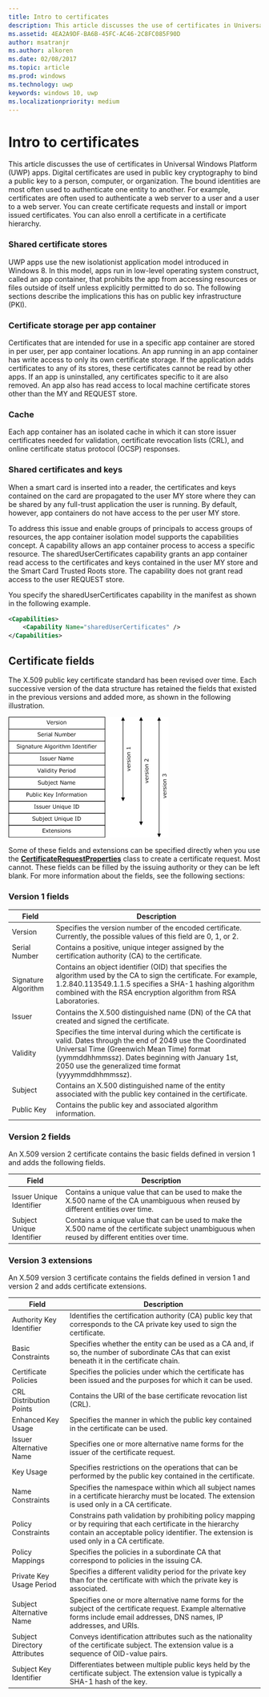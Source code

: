 ```yaml
---
title: Intro to certificates
description: This article discusses the use of certificates in Universal Windows Platform (UWP) apps.
ms.assetid: 4EA2A9DF-BA6B-45FC-AC46-2C8FC085F90D
author: msatranjr
ms.author: alkoren
ms.date: 02/08/2017
ms.topic: article
ms.prod: windows
ms.technology: uwp
keywords: windows 10, uwp
ms.localizationpriority: medium
---
```


# Intro to certificates




This article discusses the use of certificates in Universal Windows Platform (UWP) apps. Digital certificates are used in public key cryptography to bind a public key to a person, computer, or organization. The bound identities are most often used to authenticate one entity to another. For example, certificates are often used to authenticate a web server to a user and a user to a web server. You can create certificate requests and install or import issued certificates. You can also enroll a certificate in a certificate hierarchy.

### Shared certificate stores

UWP apps use the new isolationist application model introduced in Windows 8. In this model, apps run in low-level operating system construct, called an app container, that prohibits the app from accessing resources or files outside of itself unless explicitly permitted to do so. The following sections describe the implications this has on public key infrastructure (PKI).

### Certificate storage per app container

Certificates that are intended for use in a specific app container are stored in per user, per app container locations. An app running in an app container has write access to only its own certificate storage. If the application adds certificates to any of its stores, these certificates cannot be read by other apps. If an app is uninstalled, any certificates specific to it are also removed. An app also has read access to local machine certificate stores other than the MY and REQUEST store.

### Cache

Each app container has an isolated cache in which it can store issuer certificates needed for validation, certificate revocation lists (CRL), and online certificate status protocol (OCSP) responses.

### Shared certificates and keys

When a smart card is inserted into a reader, the certificates and keys contained on the card are propagated to the user MY store where they can be shared by any full-trust application the user is running. By default, however, app containers do not have access to the per user MY store.

To address this issue and enable groups of principals to access groups of resources, the app container isolation model supports the capabilities concept. A capability allows an app container process to access a specific resource. The sharedUserCertificates capability grants an app container read access to the certificates and keys contained in the user MY store and the Smart Card Trusted Roots store. The capability does not grant read access to the user REQUEST store.

You specify the sharedUserCertificates capability in the manifest as shown in the following example.

```xml
<Capabilities>
    <Capability Name="sharedUserCertificates" />
</Capabilities>
```

## Certificate fields


The X.509 public key certificate standard has been revised over time. Each successive version of the data structure has retained the fields that existed in the previous versions and added more, as shown in the following illustration.

![x.509 certificate versions 1, 2, and 3](images/x509certificateversions.png)

Some of these fields and extensions can be specified directly when you use the [**CertificateRequestProperties**](https://msdn.microsoft.com/library/windows/apps/br212079) class to create a certificate request. Most cannot. These fields can be filled by the issuing authority or they can be left blank. For more information about the fields, see the following sections:

### Version 1 fields

| Field | Description |
|-------|-------------|
| Version | Specifies the version number of the encoded certificate. Currently, the possible values of this field are 0, 1, or 2. |
| Serial Number | Contains a positive, unique integer assigned by the certification authority (CA) to the certificate. |
| Signature Algorithm | Contains an object identifier (OID) that specifies the algorithm used by the CA to sign the certificate. For example, 1.2.840.113549.1.1.5 specifies a SHA-1 hashing algorithm combined with the RSA encryption algorithm from RSA Laboratories. |
| Issuer | Contains the X.500 distinguished name (DN) of the CA that created and signed the certificate. |
| Validity | Specifies the time interval during which the certificate is valid. Dates through the end of 2049 use the Coordinated Universal Time (Greenwich Mean Time) format (yymmddhhmmssz). Dates beginning with January 1st, 2050 use the generalized time format (yyyymmddhhmmssz). |
| Subject | Contains an X.500 distinguished name of the entity associated with the public key contained in the certificate. |
| Public Key | Contains the public key and associated algorithm information. |

### Version 2 fields

An X.509 version 2 certificate contains the basic fields defined in version 1 and adds the following fields.

| Field | Description |
|-------|-------------|
| Issuer Unique Identifier | Contains a unique value that can be used to make the X.500 name of the CA unambiguous when reused by different entities over time. |
| Subject Unique Identifier | Contains a unique value that can be used to make the X.500 name of the certificate subject unambiguous when reused by different entities over time. |

### Version 3 extensions

An X.509 version 3 certificate contains the fields defined in version 1 and version 2 and adds certificate extensions.

| Field  | Description |
|--------|-------------|
| Authority Key Identifier | Identifies the certification authority (CA) public key that corresponds to the CA private key used to sign the certificate. |
| Basic Constraints | Specifies whether the entity can be used as a CA and, if so, the number of subordinate CAs that can exist beneath it in the certificate chain. |
| Certificate Policies | Specifies the policies under which the certificate has been issued and the purposes for which it can be used. |
| CRL Distribution Points | Contains the URI of the base certificate revocation list (CRL). |
| Enhanced Key Usage | Specifies the manner in which the public key contained in the certificate can be used. |
| Issuer Alternative Name | Specifies one or more alternative name forms for the issuer of the certificate request. |
| Key Usage | Specifies restrictions on the operations that can be performed by the public key contained in the certificate.|
| Name Constraints  | Specifies the namespace within which all subject names in a certificate hierarchy must be located. The extension is used only in a CA certificate. |
| Policy Constraints | Constrains path validation by prohibiting policy mapping or by requiring that each certificate in the hierarchy contain an acceptable policy identifier. The extension is used only in a CA certificate. |
| Policy Mappings | Specifies the policies in a subordinate CA that correspond to policies in the issuing CA. |
| Private Key Usage Period | Specifies a different validity period for the private key than for the certificate with which the private key is associated. |
| Subject Alternative Name | Specifies one or more alternative name forms for the subject of the certificate request. Example alternative forms include email addresses, DNS names, IP addresses, and URIs. |
| Subject Directory Attributes | Conveys identification attributes such as the nationality of the certificate subject. The extension value is a sequence of OID-value pairs. |
| Subject Key Identifier | Differentiates between multiple public keys held by the certificate subject. The extension value is typically a SHA-1 hash of the key. |

